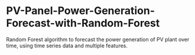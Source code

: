 # PV-Panel-Power-Generation-Forecast-with-Random-Forest
Random Forest algorithm to forecast the power generation of PV plant over time, using time series data and multiple features.
